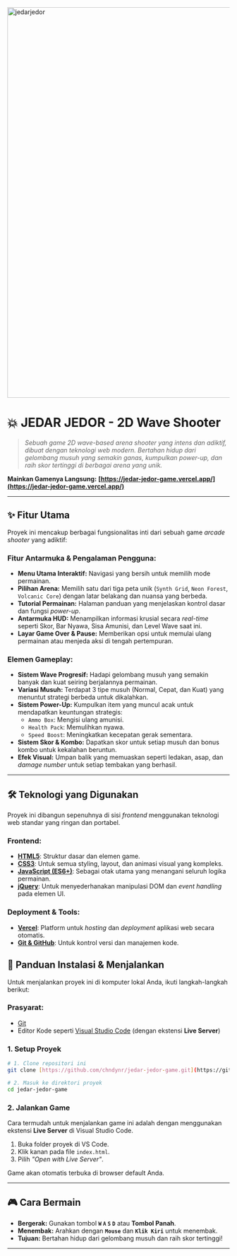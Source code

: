 <img width="1904" height="884" alt="jedarjedor" src="https://github.com/user-attachments/assets/7af67a92-2955-4cac-882f-af0ee2b8570b" />

# 💥 JEDAR JEDOR - 2D Wave Shooter
> *Sebuah game 2D wave-based arena shooter yang intens dan adiktif, dibuat dengan teknologi web modern. Bertahan hidup dari gelombang musuh yang semakin ganas, kumpulkan power-up, dan raih skor tertinggi di berbagai arena yang unik.*

**Mainkan Gamenya Langsung:** **[https://jedar-jedor-game.vercel.app/](https://jedar-jedor-game.vercel.app/)**

---

## ✨ Fitur Utama

Proyek ini mencakup berbagai fungsionalitas inti dari sebuah game *arcade shooter* yang adiktif:

### Fitur Antarmuka & Pengalaman Pengguna:
- **Menu Utama Interaktif:** Navigasi yang bersih untuk memilih mode permainan.
- **Pilihan Arena:** Memilih satu dari tiga peta unik (`Synth Grid`, `Neon Forest`, `Volcanic Core`) dengan latar belakang dan nuansa yang berbeda.
- **Tutorial Permainan:** Halaman panduan yang menjelaskan kontrol dasar dan fungsi *power-up*.
- **Antarmuka HUD:** Menampilkan informasi krusial secara *real-time* seperti Skor, Bar Nyawa, Sisa Amunisi, dan Level Wave saat ini.
- **Layar Game Over & Pause:** Memberikan opsi untuk memulai ulang permainan atau menjeda aksi di tengah pertempuran.

### Elemen Gameplay:
- **Sistem Wave Progresif:** Hadapi gelombang musuh yang semakin banyak dan kuat seiring berjalannya permainan.
- **Variasi Musuh:** Terdapat 3 tipe musuh (Normal, Cepat, dan Kuat) yang menuntut strategi berbeda untuk dikalahkan.
- **Sistem Power-Up:** Kumpulkan item yang muncul acak untuk mendapatkan keuntungan strategis:
    - `Ammo Box`: Mengisi ulang amunisi.
    - `Health Pack`: Memulihkan nyawa.
    - `Speed Boost`: Meningkatkan kecepatan gerak sementara.
- **Sistem Skor & Kombo:** Dapatkan skor untuk setiap musuh dan bonus kombo untuk kekalahan beruntun.
- **Efek Visual:** Umpan balik yang memuaskan seperti ledakan, asap, dan *damage number* untuk setiap tembakan yang berhasil.

---

## 🛠️ Teknologi yang Digunakan

Proyek ini dibangun sepenuhnya di sisi *frontend* menggunakan teknologi web standar yang ringan dan portabel.

### Frontend:
- **[HTML5](https://developer.mozilla.org/en-US/docs/Web/Guide/HTML/HTML5)**: Struktur dasar dan elemen game.
- **[CSS3](https://developer.mozilla.org/en-US/docs/Web/CSS)**: Untuk semua styling, layout, dan animasi visual yang kompleks.
- **[JavaScript (ES6+)](https://developer.mozilla.org/en-US/docs/Web/JavaScript)**: Sebagai otak utama yang menangani seluruh logika permainan.
- **[jQuery](https://jquery.com/)**: Untuk menyederhanakan manipulasi DOM dan *event handling* pada elemen UI.

### Deployment & Tools:
- **[Vercel](https://vercel.com/)**: Platform untuk *hosting* dan *deployment* aplikasi web secara otomatis.
- **[Git & GitHub](https://github.com/)**: Untuk kontrol versi dan manajemen kode.

## 🚀 Panduan Instalasi & Menjalankan

Untuk menjalankan proyek ini di komputer lokal Anda, ikuti langkah-langkah berikut:

### Prasyarat:
- [Git](https://git-scm.com/downloads)
- Editor Kode seperti [Visual Studio Code](https://code.visualstudio.com/) (dengan ekstensi **Live Server**)

### 1. Setup Proyek
```bash
# 1. Clone repositori ini
git clone [https://github.com/chndynr/jedar-jedor-game.git](https://github.com/chndynr/jedar-jedor-game.git)

# 2. Masuk ke direktori proyek
cd jedar-jedor-game
```

### 2. Jalankan Game
Cara termudah untuk menjalankan game ini adalah dengan menggunakan ekstensi **Live Server** di Visual Studio Code.
1.  Buka folder proyek di VS Code.
2.  Klik kanan pada file `index.html`.
3.  Pilih *"Open with Live Server"*.

Game akan otomatis terbuka di browser default Anda.

---

## 🎮 Cara Bermain

-   **Bergerak:** Gunakan tombol **`W` `A` `S` `D`** atau **Tombol Panah**.
-   **Menembak:** Arahkan dengan **`Mouse`** dan **`Klik Kiri`** untuk menembak.
-   **Tujuan:** Bertahan hidup dari gelombang musuh dan raih skor tertinggi!

---
